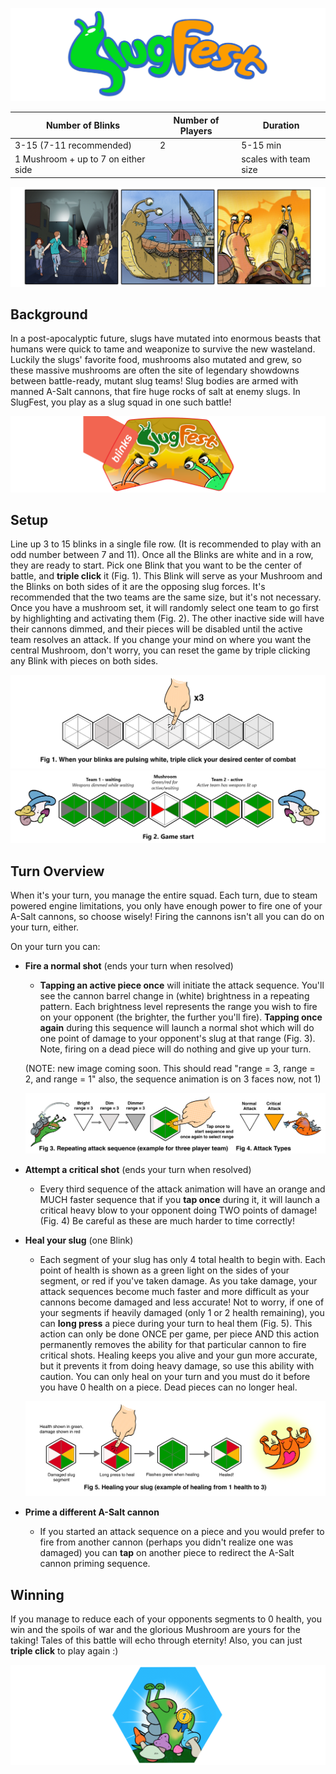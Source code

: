 ![slugfest logo](/images/title-logo.png)

Number of Blinks | Number of Players | Duration 
------------ | ------------- | -------------
3-15 (7-11 recommended)  | 2 | 5-15 min
1 Mushroom + up to 7 on either side| |scales with team size

![slugfest story image](/images/comic-story.png)

## Background
In a post-apocalyptic future, slugs have mutated into enormous beasts that humans were quick to tame and weaponize to survive the new wasteland. Luckily the slugs' favorite food, mushrooms also mutated and grew, so these massive mushrooms are often the site of legendary showdowns between battle-ready, mutant slug teams! Slug bodies are armed with manned A-Salt cannons, that fire huge rocks of salt at enemy slugs. In SlugFest, you play as a slug squad in one such battle! 

![slugfest logo](/images/game-piece.png)

## Setup
Line up 3 to 15 blinks in a single file row. (It is recommended to play with an odd number between 7 and 11). Once all the Blinks are white and in a row, they are ready to start. Pick one Blink that you want to be the center of battle, and **triple click** it (Fig. 1). This Blink will serve as your Mushroom and the Blinks on both sides of it are the opposing slug forces. It's recommended that the two teams are the same size, but it's not necessary. Once you have a mushroom set, it will randomly select one team to go first by highlighting and activating them (Fig. 2). The other inactive side will have their cannons dimmed, and their pieces will be disabled until the active team resolves an attack. If you change your mind on where you want the central Mushroom, don't worry, you can reset the game by triple clicking any Blink with pieces on both sides.

![setup image](/images/setup.png)
![setup2 image](/images/game-start.png)

## Turn Overview
When it's your turn, you manage the entire squad. Each turn, due to steam powered engine limitations, you only have enough power to fire one of your A-Salt cannons, so choose wisely! Firing the cannons isn't all you can do on your turn, either.

On your turn you can:
  * **Fire a normal shot** (ends your turn when resolved)
    * **Tapping an active piece once** will initiate the attack sequence. You'll see the cannon barrel change in (white) brightness in a repeating pattern. Each brightness level represents the range you wish to fire on your opponent (the brighter, the further you'll fire). **Tapping once again** during this sequence will launch a normal shot which will do one point of damage to your opponent's slug at that range (Fig. 3). Note, firing on a dead piece will do nothing and give up your turn.
    
    (NOTE: new image coming soon. This should read "range = 3, range = 2, and range = 1" also, the sequence animation is on 3 faces now, not 1)
    
    ![firing image](/images/attack-sequence.png)
    
  * **Attempt a critical shot** (ends your turn when resolved)
    * Every third sequence of the attack animation will have an orange and MUCH faster sequence that if you **tap once** during it, it will launch a critical heavy blow to your opponent doing TWO points of damage! (Fig. 4) Be careful as these are much harder to time correctly!
    
  * **Heal your slug** (one Blink)
    * Each segment of your slug has only 4 total health to begin with. Each point of health is shown as a green light on the sides of your segment, or red if you've taken damage. As you take damage, your attack sequences become much faster and more difficult as your cannons become damaged and less accurate! Not to worry, if one of your segments if heavily damaged (only 1 or 2 health remaining), you can **long press** a piece during your turn to heal them (Fig. 5). This action can only be done ONCE per game, per piece AND this action permanently removes the ability for that particular cannon to fire critical shots. Healing keeps you alive and your gun more accurate, but it prevents it from doing heavy damage, so use this ability with caution. You can only heal on your turn and you must do it before you have 0 health on a piece. Dead pieces can no longer heal.
    
    ![healing image](/images/healing.png)
    
  * **Prime a different A-Salt cannon**
    * If you started an attack sequence on a piece and you would prefer to fire from another cannon (perhaps you didn't realize one was damaged) you can **tap** on another piece to  redirect the A-Salt cannon priming sequence.
    
## Winning
If you manage to reduce each of your opponents segments to 0 health, you win and the spoils of war and the glorious Mushroom are yours for the taking! Tales of this battle will echo through eternity! Also, you can just **triple click** to play again :) 

![victory image](/images/victory.png)
